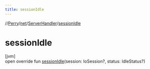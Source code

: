 ```yaml
---
title: sessionIdle
---
```

//[Perry](../../../index.html)/[net](../index.html)/[ServerHandler](index.html)/[sessionIdle](session-idle.html)



# sessionIdle



[jvm]\
open override fun [sessionIdle](session-idle.html)(session: IoSession?, status: IdleStatus?)




